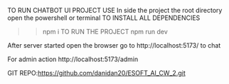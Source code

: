 TO RUN CHATBOT UI PROJECT
USE In side the project the root directory open the powershell or terminal
TO INSTALL ALL DEPENDENCIES
>> npm i
TO RUN THE PROJECT
>> npm run dev


After server started 
open the browser go to http://localhost:5173/
to chat

For admin action
http://localhost:5173/admin

GIT REPO:https://github.com/danidan20/ESOFT_AI_CW_2.git